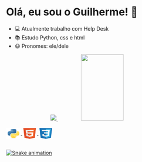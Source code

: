 # Olá, eu sou o Guilherme! 👋

- 💻 Atualmente trabalho com Help Desk
- 📚 Estudo Python, css e html
- 😃 Pronomes: ele/dele

<div align="center">
  <a href="https://github.com/duartegui">
  <img width="48%" src="https://github-readme-stats.vercel.app/api?username=duartegui&show_icons=true&theme=dark&include_all_commits=true&count_private=true"/>
  <img width="48%" height="180" src="https://github-readme-stats.vercel.app/api/top-langs/?username=duartegui&layout=compact&langs_count=7&theme=dark"/>
</div>
  <div style="display: inline_block"><br>
  <img align="center" alt="Gui-Python" height="30" width="40" src="https://raw.githubusercontent.com/devicons/devicon/master/icons/python/python-original.svg">
  <img align="center" alt="Gui-HTML" height="30" width="40" src="https://raw.githubusercontent.com/devicons/devicon/master/icons/html5/html5-original.svg">
  <img align="center" alt="Gui-CSS" height="30" width="40" src="https://raw.githubusercontent.com/devicons/devicon/master/icons/css3/css3-original.svg">
</div>
  
  ##
  
<div>
    
  ![Snake animation](https://github.com/duartegui/duartegui/blob/output/github-contribution-grid-snake.svg)
  
  </div>
  
  

